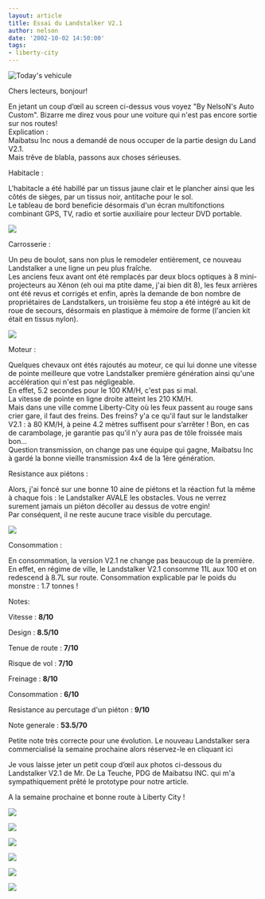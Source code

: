 ```yaml
---
layout: article
title: Essai du Landstalker V2.1
author: nelson
date: '2002-10-02 14:50:00'
tags:
- liberty-city
---
```


![Today's vehicule](  /content/images/2016/07/PreviewLand.jpg)

Chers lecteurs, bonjour!

En jetant un coup d’œil au screen ci-dessus vous voyez "By NelsoN's Auto Custom". Bizarre me direz vous pour une voiture qui n'est pas encore sortie sur nos routes!  
Explication :  
Maibatsu Inc nous a demandé de nous occuper de la partie design du Land V2.1.  
Mais trêve de blabla, passons aux choses sérieuses.

Habitacle :

L'habitacle a été habillé par un tissus jaune clair et le plancher ainsi que les côtés de sièges, par un tissus noir, antitache pour le sol.  
Le tableau de bord beneficie désormais d'un écran multifonctions combinant GPS, TV, radio et sortie auxiliaire pour lecteur DVD portable.

![](  /content/images/2016/07/Land4.jpg)

Carrosserie :

Un peu de boulot, sans non plus le remodeler entièrement, ce nouveau Landstalker a une ligne un peu plus fraîche.  
Les anciens feux avant ont été remplacés par deux blocs optiques à 8 mini-projecteurs au Xénon (eh oui ma ptite dame, j'ai bien dit 8), les feux arrières ont été revus et corrigés et enfin, après la demande de bon nombre de propriétaires de Landstalkers, un troisième feu stop a été intégré au kit de roue de secours, désormais en plastique à mémoire de forme (l'ancien kit était en tissus nylon).

![](  /content/images/2016/07/Land.jpg)

Moteur :

Quelques chevaux ont étés rajoutés au moteur, ce qui lui donne une vitesse de pointe meilleure que votre Landstalker première génération ainsi qu'une accélération qui n'est pas négligeable.  
En effet, 5.2 secondes pour le 100 KM/H, c'est pas si mal.  
La vitesse de pointe en ligne droite atteint les 210 KM/H.  
Mais dans une ville comme Liberty-City où les feux passent au rouge sans crier gare, il faut des freins. Des freins? y'a ce qu'il faut sur le landstalker V2.1 : à 80 KM/H, à peine 4.2 mètres suffisent pour s’arrêter ! Bon, en cas de carambolage, je garantie pas qu'il n'y aura pas de tôle froissée mais bon...  
Question transmission, on change pas une équipe qui gagne, Maibatsu Inc à gardé la bonne vieille transmission 4x4 de la 1ère génération.

Resistance aux piétons :

Alors, j'ai foncé sur une bonne 10 aine de piétons et la réaction fut la même à chaque fois : le Landstalker AVALE les obstacles. Vous ne verrez surement jamais un piéton décoller au dessus de votre engin!  
Par conséquent, il ne reste aucune trace visible du percutage.

![](  /content/images/2016/07/Land9.jpg)

Consommation :

En consommation, la version V2.1 ne change pas beaucoup de la première.  
En effet, en régime de ville, le Landstalker V2.1 consomme 11L aux 100 et on redescend à 8.7L sur route. Consommation explicable par le poids du monstre : 1.7 tonnes !

Notes:

Vitesse : **8/10**

Design : **8.5/10**

Tenue de route : **7/10**

Risque de vol : **7/10**

Freinage : **8/10**

Consommation : **6/10**

Resistance au percutage d'un piéton : **9/10**

Note generale : **53.5/70**

Petite note très correcte pour une évolution. Le nouveau Landstalker sera commercialisé la semaine prochaine alors réservez-le en cliquant ici

Je vous laisse jeter un petit coup d’œil aux photos ci-dessous du Landstalker V2.1 de Mr. De La Teuche, PDG de Maibatsu INC. qui m'a sympathiquement prêté le prototype pour notre article.

A la semaine prochaine et bonne route à Liberty City !

![](  /content/images/2016/07/Land2.jpg)

![](  /content/images/2016/07/Land3.jpg)

![](  /content/images/2016/07/Land5.jpg)

![](  /content/images/2016/07/Land6.jpg)

![](  /content/images/2016/07/Land7.jpg)

![](  /content/images/2016/07/Land8.jpg)

<!--kg-card-end: markdown-->
